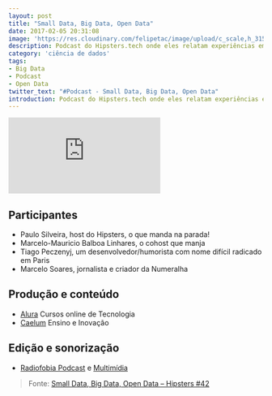 ```yaml
---
layout: post
title: "Small Data, Big Data, Open Data"
date: 2017-02-05 20:31:08
image: 'https://res.cloudinary.com/felipetac/image/upload/c_scale,h_315,w_600/v1516739644/Hipsters-42_ou2f6d.png'
description: Podcast do Hipsters.tech onde eles relatam experiências em Big Data de forma bem aberta e descontraída.
category: 'ciência de dados'
tags:
- Big Data
- Podcast
- Open Data
twitter_text: "#Podcast - Small Data, Big Data, Open Data"
introduction: Podcast do Hipsters.tech onde eles relatam experiências em Big Data de forma bem aberta e descontraída.
---
```

<iframe class="podcast" src="https://hipsters.tech/?powerpress_embed=871-podcast&amp;powerpress_player=mediaelement-audio" frameborder="0" scrolling="no"></iframe>

## Participantes

- Paulo Silveira, host do Hipsters, o que manda na parada!
- Marcelo-Mauricio Balboa Linhares, o cohost que manja
- Tiago Peczenyj, um desenvolvedor/humorista com nome difícil radicado em Paris
- Marcelo Soares, jornalista e criador da Numeralha

## Produção e conteúdo

- [Alura](https://www.alura.com.br/) Cursos online de Tecnologia
- [Caelum](https://www.caelum.com.br/) Ensino e Inovação

## Edição e sonorização

- [Radiofobia Podcast](http://www.radiofobia.com.br/) e [Multimídia](http://www.radiofobia.com.br/)

> Fonte: [Small Data, Big Data, Open Data – Hipsters #42](https://hipsters.tech/small-data-big-data-open-data-hipsters-42/)
